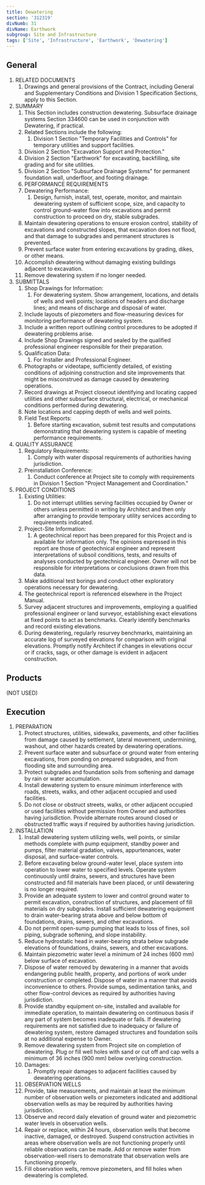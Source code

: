 ```yaml
---
title: Dewatering
section: '312319'
divNumb: 31
divName: Earthwork
subgroup: Site and Infrastructure
tags: ['Site', 'Infrastructure', 'Earthwork', 'Dewatering']
---
```


## General

1. RELATED DOCUMENTS
   1. Drawings and general provisions of the Contract, including General and Supplementary Conditions and Division 1 Specification Sections, apply to this Section.
1. SUMMARY
   1. This Section includes construction dewatering. Subsurface drainage systems Section 334600 can be used in conjunction with Dewatering, if practical.
   1. Related Sections include the following:
      1. Division 1 Section "Temporary Facilities and Controls" for temporary utilities and support facilities.
   1. Division 2 Section "Excavation Support and Protection."
   1. Division 2 Section "Earthwork" for excavating, backfilling, site grading and for site utilities.
   1. Division 2 Section "Subsurface Drainage Systems" for permanent foundation wall, underfloor, and footing drainage.
   1. PERFORMANCE REQUIREMENTS
   1. Dewatering Performance:
      1. Design, furnish, install, test, operate, monitor, and maintain dewatering system of sufficient scope, size, and capacity to control ground-water flow into excavations and permit construction to proceed on dry, stable subgrades.
   1. Maintain dewatering operations to ensure erosion control, stability of excavations and constructed slopes, that excavation does not flood, and that damage to subgrades and permanent structures is prevented.
   1. Prevent surface water from entering excavations by grading, dikes, or other means.
   1. Accomplish dewatering without damaging existing buildings adjacent to excavation.
   1. Remove dewatering system if no longer needed.
1. SUBMITTALS
   1. Shop Drawings for Information:
      1. For dewatering system. Show arrangement, locations, and details of wells and well points; locations of headers and discharge lines; and means of discharge and disposal of water.
   1. Include layouts of piezometers and flow-measuring devices for monitoring performance of dewatering system.
   1. Include a written report outlining control procedures to be adopted if dewatering problems arise.
   1. Include Shop Drawings signed and sealed by the qualified professional engineer responsible for their preparation.
   1. Qualification Data:
      1. For Installer and Professional Engineer.
   1. Photographs or videotape, sufficiently detailed, of existing conditions of adjoining construction and site improvements that might be misconstrued as damage caused by dewatering operations.
   1. Record drawings at Project closeout identifying and locating capped utilities and other subsurface structural, electrical, or mechanical conditions performed during dewatering.
   1. Note locations and capping depth of wells and well points.
   1. Field Test Reports:
      1. Before starting excavation, submit test results and computations demonstrating that dewatering system is capable of meeting performance requirements.
1. QUALITY ASSURANCE
   1. Regulatory Requirements:
      1. Comply with water disposal requirements of authorities having jurisdiction.
   1. Preinstallation Conference:
      1. Conduct conference at Project site to comply with requirements in Division 1 Section "Project Management and Coordination."
1. PROJECT CONDITIONS
   1. Existing Utilities:
      1. Do not interrupt utilities serving facilities occupied by Owner or others unless permitted in writing by Architect and then only after arranging to provide temporary utility services according to requirements indicated.
   1. Project-Site Information:
      1. A geotechnical report has been prepared for this Project and is available for information only. The opinions expressed in this report are those of geotechnical engineer and represent interpretations of subsoil conditions, tests, and results of analyses conducted by geotechnical engineer. Owner will not be responsible for interpretations or conclusions drawn from this data.
   1. Make additional test borings and conduct other exploratory operations necessary for dewatering.
   1. The geotechnical report is referenced elsewhere in the Project Manual.
   1. Survey adjacent structures and improvements, employing a qualified professional engineer or land surveyor, establishing exact elevations at fixed points to act as benchmarks. Clearly identify benchmarks and record existing elevations.
   1. During dewatering, regularly resurvey benchmarks, maintaining an accurate log of surveyed elevations for comparison with original elevations. Promptly notify Architect if changes in elevations occur or if cracks, sags, or other damage is evident in adjacent construction.

## Products
 (NOT USED)

## Execution

1. PREPARATION
   1. Protect structures, utilities, sidewalks, pavements, and other facilities from damage caused by settlement, lateral movement, undermining, washout, and other hazards created by dewatering operations.
   1. Prevent surface water and subsurface or ground water from entering excavations, from ponding on prepared subgrades, and from flooding site and surrounding area.
   1. Protect subgrades and foundation soils from softening and damage by rain or water accumulation.
   1. Install dewatering system to ensure minimum interference with roads, streets, walks, and other adjacent occupied and used facilities.
   1. Do not close or obstruct streets, walks, or other adjacent occupied or used facilities without permission from Owner and authorities having jurisdiction. Provide alternate routes around closed or obstructed traffic ways if required by authorities having jurisdiction.
1. INSTALLATION
   1. Install dewatering system utilizing wells, well points, or similar methods complete with pump equipment, standby power and pumps, filter material gradation, valves, appurtenances, water disposal, and surface-water controls.
   1. Before excavating below ground-water level, place system into operation to lower water to specified levels. Operate system continuously until drains, sewers, and structures have been constructed and fill materials have been placed, or until dewatering is no longer required.
   1. Provide an adequate system to lower and control ground water to permit excavation, construction of structures, and placement of fill materials on dry subgrades. Install sufficient dewatering equipment to drain water-bearing strata above and below bottom of foundations, drains, sewers, and other excavations.
   1. Do not permit open-sump pumping that leads to loss of fines, soil piping, subgrade softening, and slope instability.
   1. Reduce hydrostatic head in water-bearing strata below subgrade elevations of foundations, drains, sewers, and other excavations.
   1. Maintain piezometric water level a minimum of 24 inches (600 mm) below surface of excavation.
   1. Dispose of water removed by dewatering in a manner that avoids endangering public health, property, and portions of work under construction or completed. Dispose of water in a manner that avoids inconvenience to others. Provide sumps, sedimentation tanks, and other flow-control devices as required by authorities having jurisdiction.
   1. Provide standby equipment on-site, installed and available for immediate operation, to maintain dewatering on continuous basis if any part of system becomes inadequate or fails. If dewatering requirements are not satisfied due to inadequacy or failure of dewatering system, restore damaged structures and foundation soils at no additional expense to Owner.
   1. Remove dewatering system from Project site on completion of dewatering. Plug or fill well holes with sand or cut off and cap wells a minimum of 36 inches (900 mm) below overlying construction.
   1. Damages:
      1. Promptly repair damages to adjacent facilities caused by dewatering operations.
   1. OBSERVATION WELLS
   1. Provide, take measurements, and maintain at least the minimum number of observation wells or piezometers indicated and additional observation wells as may be required by authorities having jurisdiction.
   1. Observe and record daily elevation of ground water and piezometric water levels in observation wells.
   1. Repair or replace, within 24 hours, observation wells that become inactive, damaged, or destroyed. Suspend construction activities in areas where observation wells are not functioning properly until reliable observations can be made. Add or remove water from observation-well risers to demonstrate that observation wells are functioning properly.
   1. Fill observation wells, remove piezometers, and fill holes when dewatering is completed.
   


